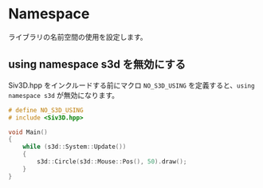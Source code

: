 ﻿# Namespace

ライブラリの名前空間の使用を設定します。

## using namespace s3d を無効にする
Siv3D.hpp をインクルードする前にマクロ `NO_S3D_USING` を定義すると、`using namespace s3d` が無効になります。
```cpp
# define NO_S3D_USING
# include <Siv3D.hpp>

void Main()
{
	while (s3d::System::Update())
	{
		s3d::Circle(s3d::Mouse::Pos(), 50).draw();
	}
}
```
